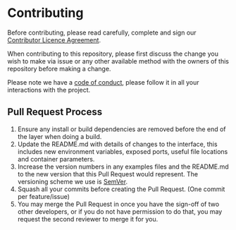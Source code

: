 
# Contributing

Before contributing, please read carefully, complete and sign our [Contributor Licence Agreement](contributor-licence-agreement.md).

When contributing to this repository, please first discuss the change you wish to make via issue or any other available method with the owners of this repository before making a change.

Please note we have a [code of conduct](code-of-conduct.md), please follow it in all your interactions with the project.

## Pull Request Process

1. Ensure any install or build dependencies are removed before the end of the layer when doing a
   build.
2. Update the README.md with details of changes to the interface, this includes new environment
   variables, exposed ports, useful file locations and container parameters.
3. Increase the version numbers in any examples files and the README.md to the new version that this
   Pull Request would represent. The versioning scheme we use is [SemVer](http://semver.org/).
4. Squash all your commits before creating the Pull Request. (One commit per feature/issue)
5. You may merge the Pull Request in once you have the sign-off of two other developers, or if you
   do not have permission to do that, you may request the second reviewer to merge it for you.